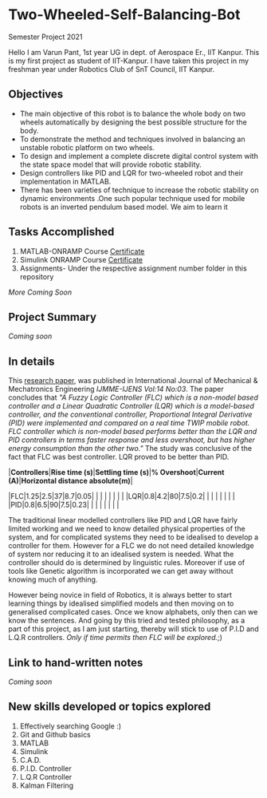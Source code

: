 # Two-Wheeled-Self-Balancing-Bot
Semester Project 2021

Hello I am Varun Pant, 1st year UG in dept. of Aerospace Er., IIT Kanpur. This is my first project as student of IIT-Kanpur. I have taken this project in my freshman year under Robotics Club of SnT Council, IIT Kanpur.

## Objectives
- The main objective of this robot is to balance the whole body on two wheels automatically by designing the best possible structure for the body.
- To demonstrate the method and techniques involved in balancing an unstable robotic platform on two wheels.
- To design and implement a complete discrete digital control system with the state space model that will provide robotic stability.
- Design controllers like PID and LQR for two-wheeled robot and their implementation in MATLAB.
- There has been varieties of technique to increase the robotic stability on dynamic environments .One such popular technique used for mobile robots is an inverted pendulum based model. We aim to learn it

## Tasks Accomplished
1. MATLAB-ONRAMP Course [Certificate](https://matlabacademy.mathworks.com/progress/share/certificate.html?id=e9756f63-a6e8-4a29-8bb4-162b6baf939f "View cerificate")
2. Simulink ONRAMP Course [Certificate](https://matlabacademy.mathworks.com/progress/share/certificate.html?id=13fc5e79-e49d-4fbf-b93d-39c0bcbb2199 "View certificate")
3. Assignments- Under the respective assignment number folder in this repository


_More Coming Soon_

## Project Summary
_Coming soon_

## In details
This [research paper](https://citeseerx.ist.psu.edu/viewdoc/download?doi=10.1.1.657.4398&rep=rep1&type=pdf), was published in International Journal of Mechanical & Mechatronics Engineering _IJMME-IJENS Vol:14 No:03_. The paper concludes that _"A Fuzzy Logic Controller (FLC) which is a non-model based controller and a Linear Quadratic Controller (LQR) which is a model-based controller, and the conventional controller, Proportional Integral Derivative (PID) were implemented and compared on a real time TWIP mobile robot. FLC controller which is non-model based performs better than the LQR and PID controllers in terms faster response and less overshoot, but has higher energy consumption than the other two."_ The study was conclusive of the fact that FLC was best controller. LQR proved to be better than PID.

|**Controllers**|**Rise time (s)**|**Settling time (s)**|**% Overshoot**|**Current (A)**|**Horizontal distance absolute(m)**|

|FLC|1.25|2.5|37|8.7|0.05|
|   |    |   |  |   |    |
|LQR|0.8|4.2|80|7.5|0.2|
|   |   |   |  |   |   |
|PID|0.8|6.5|90|7.5|0.23|
|   |   |   |  |   |    |

The traditional linear modelled controllers like PID and LQR have fairly limited working and we need to know detailed physical properties of the system, and for complicated systems they need to be idealised to develop a controller for them. However for a FLC we do not need detailed knowledge of system nor reducing it to an idealised system is needed. What the controller should do is determined by linguistic rules. Moreover if use of tools like Genetic algorithm is incorporated we can get away without knowing much of anything. 

However being novice in field of Robotics, it is always better to start learning things by idealised simplified models and then moving on to generalised complicated cases. Once we know alphabets, only then can we know the sentences. And going by this tried and tested philosophy, as a part of this project, as I am just starting, thereby will stick to use of P.I.D and L.Q.R controllers. _Only if time permits then FLC will be explored._;) 

## Link to hand-written notes
_Coming soon_

## New skills developed or topics explored
1. Effectively searching Google :)
2. Git and Github basics
3. MATLAB
4. Simulink
5. C.A.D.
6. P.I.D. Controller
7. L.Q.R Controller
8. Kalman Filtering
